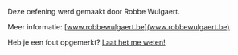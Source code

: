 Deze oefening werd gemaakt door Robbe Wulgaert. 

Meer informatie: [www.robbewulgaert.be](www.robbewulgaert.be)

Heb je een fout opgemerkt? 
[Laat het me weten!](www.robbewulgaert.be/contact)